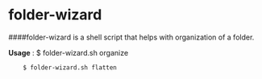 # folder-wizard

####folder-wizard is a shell script that helps with organization of a folder.

**Usage** : $ folder-wizard.sh organize

        $ folder-wizard.sh flatten
